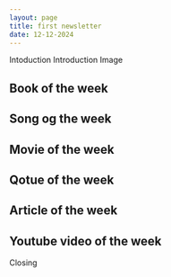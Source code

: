 ```yaml
---
layout: page
title: first newsletter
date: 12-12-2024
---
```


Intoduction
Introduction Image
## Book of the week
## Song og the week
## Movie of the week
## Qotue of the week
## Article of the week
## Youtube video of the week

Closing
